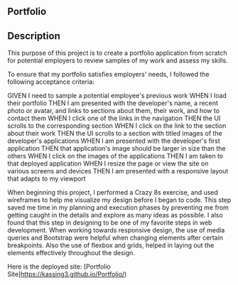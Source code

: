 ## Portfolio

## Description

This purpose of this project is to create a portfolio application from scratch for potential employers to review samples of my work and assess my skills.

To ensure that my portfolio satisfies employers' needs, I followed the following acceptance criteria:

GIVEN I need to sample a potential employee's previous work
WHEN I load their portfolio
THEN I am presented with the developer's name, a recent photo or avatar, and links to sections about them, their work, and how to contact them
WHEN I click one of the links in the navigation
THEN the UI scrolls to the corresponding section
WHEN I click on the link to the section about their work
THEN the UI scrolls to a section with titled images of the developer's applications
WHEN I am presented with the developer's first application
THEN that application's image should be larger in size than the others
WHEN I click on the images of the applications
THEN I am taken to that deployed application
WHEN I resize the page or view the site on various screens and devices
THEN I am presented with a responsive layout that adapts to my viewport

When beginning this project, I performed a Crazy 8s exercise, and used wireframes to help me visualize my design before I began to code. This step saved me time in my planning and execution phases by preventing me from getting caught in the details and explore as many ideas as possible. I also found that this step in designing to be one of my favorite steps in web development. When working towards responsive design, the use of media queries and Bootstrap were helpful when changing elements after certain breakpoints. Also the use of flexbox and grids, helped in laying out the elements effectively throughout the design.

Here is the deployed site: [Portfolio Site]https://kassing3.github.io/Portfolio/)



